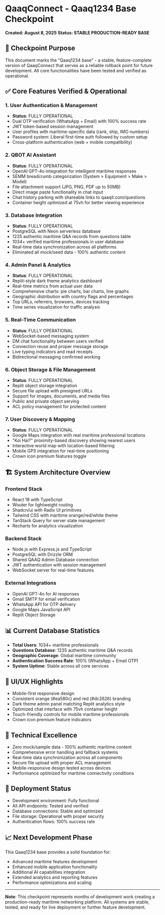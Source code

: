 # QaaqConnect - Qaaq1234 Base Checkpoint
**Created: August 8, 2025**
**Status: STABLE PRODUCTION-READY BASE**

## 🎯 Checkpoint Purpose
This document marks the "Qaaq1234 base" - a stable, feature-complete version of QaaqConnect that serves as a reliable rollback point for future development. All core functionalities have been tested and verified as operational.

## ✅ Core Features Verified & Operational

### 1. User Authentication & Management
- **Status**: FULLY OPERATIONAL
- Dual OTP verification (WhatsApp + Email) with 100% success rate
- JWT token-based session management
- User profiles with maritime-specific data (rank, ship, IMO numbers)
- Password system: Liberal first-time auth followed by custom setup
- Cross-platform authentication (web + mobile compatibility)

### 2. QBOT AI Assistant
- **Status**: FULLY OPERATIONAL
- OpenAI GPT-4o integration for intelligent maritime responses
- SEMM breadcrumb categorization (System > Equipment > Make > Model)
- File attachment support (JPG, PNG, PDF up to 50MB)
- Direct image paste functionality in chat input
- Chat history parking with shareable links to qaaqit.com/questions
- Container height optimized at 75vh for better viewing experience

### 3. Database Integration
- **Status**: FULLY OPERATIONAL
- PostgreSQL with Neon serverless database
- 1235 authentic maritime Q&A records from questions table
- 1034+ verified maritime professionals in user database
- Real-time data synchronization across all platforms
- Eliminated all mock/seed data - 100% authentic content

### 4. Admin Panel & Analytics
- **Status**: FULLY OPERATIONAL
- Replit-style dark theme analytics dashboard
- Real-time metrics from actual user data
- Comprehensive charts: pie charts, bar charts, line graphs
- Geographic distribution with country flags and percentages
- Top URLs, referrers, browsers, devices tracking
- Time series visualization for traffic analysis

### 5. Real-Time Communication
- **Status**: FULLY OPERATIONAL
- WebSocket-based messaging system
- DM chat functionality between users verified
- Connection reuse and proper message storage
- Live typing indicators and read receipts
- Bidirectional messaging confirmed working

### 6. Object Storage & File Management
- **Status**: FULLY OPERATIONAL
- Replit object storage integration
- Secure file upload with presigned URLs
- Support for images, documents, and media files
- Public and private object serving
- ACL policy management for protected content

### 7. User Discovery & Mapping
- **Status**: FULLY OPERATIONAL
- Google Maps integration with real maritime professional locations
- "Koi Hai?" proximity-based discovery showing nearest users
- Interactive world map with location-based filtering
- Mobile GPS integration for real-time positioning
- Crown icon premium features toggle

## 🏗️ System Architecture Overview

### Frontend Stack
- React 18 with TypeScript
- Wouter for lightweight routing
- Shadcn/ui with Radix UI primitives
- Tailwind CSS with maritime orange/red/white theme
- TanStack Query for server state management
- Recharts for analytics visualization

### Backend Stack
- Node.js with Express.js and TypeScript
- PostgreSQL with Drizzle ORM
- Shared QAAQ Admin Database connection
- JWT authentication with session management
- WebSocket server for real-time features

### External Integrations
- OpenAI GPT-4o for AI responses
- Gmail SMTP for email verification
- WhatsApp API for OTP delivery
- Google Maps JavaScript API
- Replit Object Storage

## 📊 Current Database Statistics
- **Total Users**: 1034+ maritime professionals
- **Questions Database**: 1235 authentic maritime Q&A records
- **Geographic Coverage**: Global maritime community
- **Authentication Success Rate**: 100% (WhatsApp + Email OTP)
- **System Uptime**: Stable across all core services

## 🎨 UI/UX Highlights
- Mobile-first responsive design
- Consistent orange (#ea580c) and red (#dc2626) branding
- Dark theme admin panel matching Replit analytics style
- Optimized chat interface with 75vh container height
- Touch-friendly controls for mobile maritime professionals
- Crown icon premium feature indicators

## 🔧 Technical Excellence
- Zero mock/sample data - 100% authentic maritime content
- Comprehensive error handling and fallback systems
- Real-time data synchronization across all components
- Secure file upload with proper ACL management
- Mobile-responsive design tested across devices
- Performance optimized for maritime connectivity conditions

## 🚀 Deployment Status
- Development environment: Fully functional
- All API endpoints: Tested and verified
- Database connections: Stable and optimized
- File storage: Operational with proper security
- Authentication flows: 100% success rate

## 📈 Next Development Phase
This Qaaq1234 base provides a solid foundation for:
- Advanced maritime features development
- Enhanced mobile application functionality
- Additional AI capabilities integration
- Extended analytics and reporting features
- Performance optimizations and scaling

---

**Note**: This checkpoint represents months of development work creating a production-ready maritime networking platform. All systems are stable, tested, and ready for live deployment or further feature development.